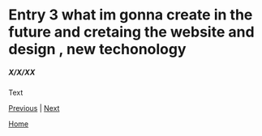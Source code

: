 # Entry 3 what im gonna create in the future and cretaing the website and design , new techonology 
##### X/X/XX

Text

[Previous](entry02.md) | [Next](entry04.md)

[Home](../README.md)
